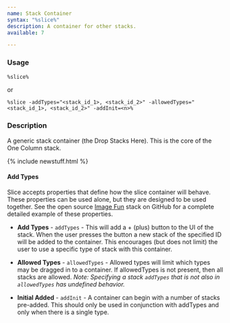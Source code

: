 ```yaml
---
name: Stack Container
syntax: "%slice%"
description: A container for other stacks.
available: 7

---
```




### Usage

```html
%slice%
```

or

```
%slice -addTypes="<stack_id_1>, <stack_id_2>" -allowedTypes="<stack_id_1>, <stack_id_2>" -addInit=<n>%
```


### Description

A generic stack container (the Drop Stacks Here). This is the core of the One Column stack.

{% include newstuff.html %}
#### Add Types
Slice accepts properties that define how the slice container will behave.  These properties can be used alone, but they are designed to be used together.  See the open source [Image Fun](https://github.com/yourhead/ImageFunStack) stack on GitHub for a complete detailed example of these properties.

- **Add Types** - `addTypes` - This will add a + (plus) button to the UI of the stack.  When the user presses the button a new stack of the specified ID will be added to the container.  This encourages (but does not limit) the user to use a specific type of stack with this container.

- **Allowed Types** - `allowedTypes` - Allowed types will limit which types may be dragged in to a container. If allowedTypes is not present, then all stacks are allowed. *Note: Specifying a stack `addTypes` that is not also in `allowedTypes` has undefined behavior.*

- **Initial Added** - `addInit` - A container can begin with a number of stacks pre-added.  This should only be used in conjunction with addTypes and only when there is a single type.
